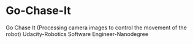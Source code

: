 # Go-Chase-It
Go Chase It (Processing camera images to control the movement of the robot) Udacity-Robotics Software Engineer-Nanodegree
